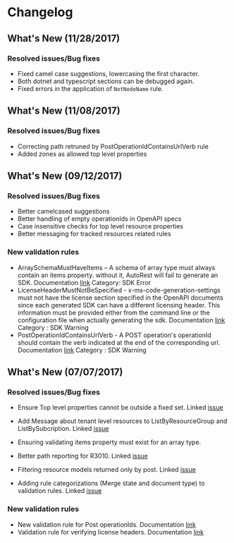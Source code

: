 # Changelog

## What's New (11/28/2017)

### Resolved issues/Bug fixes
-	Fixed camel case suggestions, lowercasing the first character.
-	Both dotnet and typescript sections can be debugged again.
-   Fixed errors in the application of `NotNodeName` rule.

## What's New (11/08/2017)

### Resolved issues/Bug fixes
-	Correcting path retruned by PostOperationIdContainsUrlVerb rule
-	Added zones as allowed top level properties

## What's New (09/12/2017)

### Resolved issues/Bug fixes
-	Better camelcased suggestions
-	Better handling of empty operationIds in OpenAPI specs
-	Case insensitive checks for top level resource properties
-	Better messaging for tracked resources related rules

### New validation rules
-	ArraySchemaMustHaveItems – A schema of array type must always contain an items property. without it, AutoRest will fail to generate an SDK. Documentation [link](https://github.com/Azure/azure-rest-api-specs/blob/8ac36944d0ab7f6d07daf077a99bdae873d5e3f6/documentation/openapi-authoring-automated-guidelines.md#R2009) Category: SDK Error
-	LicenseHeaderMustNotBeSpecified - x-ms-code-generation-settings must not have the license section specified in the OpenAPI documents since each generated SDK can have a different licensing header. This information must be provided either from the command line or the configuration file when actually generating the sdk. Documentation [link](https://github.com/Azure/azure-rest-api-specs/blob/8ac36944d0ab7f6d07daf077a99bdae873d5e3f6/documentation/openapi-authoring-automated-guidelines.md#R2065) Category : SDK Warning
-	PostOperationIdContainsUrlVerb - A POST operation's operationId should contain the verb indicated at the end of the corresponding url. Documentation [link](https://github.com/Azure/azure-rest-api-specs/blob/8ac36944d0ab7f6d07daf077a99bdae873d5e3f6/documentation/openapi-authoring-automated-guidelines.md#R2066) Category : SDK Warning


## What's New (07/07/2017)

### Resolved issues/Bug fixes
-   Ensure Top level properties cannot be outside a fixed set. Linked [issue](https://github.com/Azure/autorest/issues/2305)
-   Add Message about tenant level resources to ListByResourceGroup and ListBySubcription. Linked [issue](https://github.com/Azure/autorest/issues/2389)
-	Ensuring validating items property must exist for an array type.

-	Better path reporting for R3010. Linked [issue](https://github.com/Azure/autorest/issues/2314)

-	Filtering resource models returned only by post. Linked [issue](https://github.com/Azure/autorest/issues/2316)

-	Adding rule categorizations (Merge state and document type) to validation rules. Linked [issue](https://github.com/Azure/autorest/issues/2313)

### New validation rules
-   New validation rule for Post operationIds. Documentation [link](https://github.com/Azure/azure-rest-api-specs/blob/master/documentation/openapi-authoring-automated-guidelines.md#R2064)
-	Validation rule for verifying license headers. Documentation [link](https://github.com/Azure/azure-rest-api-specs/blob/master/documentation/openapi-authoring-automated-guidelines.md#R2065)